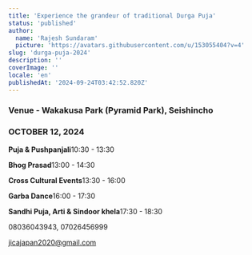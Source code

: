 ```yaml
---
title: 'Experience the grandeur of traditional Durga Puja'
status: 'published'
author:
  name: 'Rajesh Sundaram'
  picture: 'https://avatars.githubusercontent.com/u/153055404?v=4'
slug: 'durga-puja-2024'
description: ''
coverImage: ''
locale: 'en'
publishedAt: '2024-09-24T03:42:52.820Z'
---
```


### Venue - Wakakusa Park (Pyramid Park), Seishincho

### **OCTOBER 12, 2024**

**Puja & Pushpanjali**10:30 - 13:30

**Bhog Prasad**13:00 - 14:30

**Cross Cultural Events**13:30 - 16:00

**Garba Dance**16:00 - 17:30

**Sandhi Puja, Arti & Sindoor khela**17:30 - 18:30

08036043943, 07026456999

[jicajapan2020@gmail.com](mailto:jicajapan2020@gmail.com)